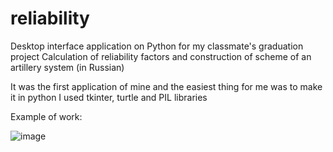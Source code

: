 # reliability
Desktop interface application on Python for my classmate's graduation project
Calculation of reliability factors and construction of scheme of an artillery system (in Russian)

It was the first application of mine and the easiest thing for me was to make it in python
I used tkinter, turtle and PIL libraries

Example of work:

![image](https://github.com/Wreiler/reliability/blob/master/ScreenRecorderProject1_1.gif)
